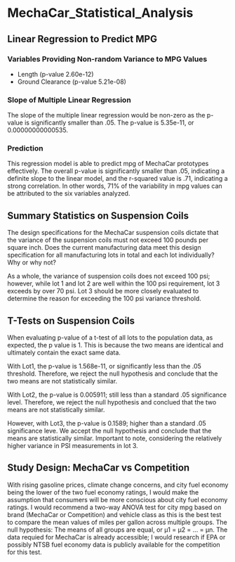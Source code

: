 # MechaCar_Statistical_Analysis

## Linear Regression to Predict MPG  
### Variables Providing Non-random Variance to MPG Values  
* Length (p-value 2.60e-12)  
* Ground Clearance (p-value 5.21e-08)  

### Slope of Multiple Linear Regression  
The slope of the multiple linear regression would be non-zero as the p-value is significantly smaller than .05.  The p-value is 5.35e-11, or 0.00000000000535.

### Prediction
This regression model is able to predict mpg of MechaCar prototypes effectively.  The overall p-value is significantly smaller than .05, indicating a definite slope to the linear model, and the r-squared value is .71, indicating a strong correlation.  In other words, 71% of the variability in mpg values can be attributed to the six variables analyzed.

## Summary Statistics on Suspension Coils

The design specifications for the MechaCar suspension coils dictate that the variance of the suspension coils must not exceed 100 pounds per square inch. Does the current manufacturing data meet this design specification for all manufacturing lots in total and each lot individually? Why or why not?

As a whole, the variance of suspension coils does not exceed 100 psi; however, while lot 1 and lot 2 are well within the 100 psi requirement, lot 3 exceeds by over 70 psi.  Lot 3 should be more closely evaluated to determine the reason for exceeding the 100 psi variance threshold.

## T-Tests on Suspension Coils
When evaluating p-value of a t-test of all lots to the population data, as expected, the p value is 1.  This is because the two means are identical and ultimately contain the exact same data.

With Lot1, the p-value is 1.568e-11, or significantly less than the .05 threshold.  Therefore, we reject the null hypothesis and conclude that the two means are not statistically similar.

With Lot2, the p-value is 0.005911; still less than a standard .05 significance level.  Therefore, we reject the null hypothesis and conclued that the two means are not statistically similar.

However, with Lot3, the p-value is 0.1589; higher than a standard .05 significance leve.  We accept the null hypothesis and conclude that the means are statistically similar.  Important to note, considering the relatively higher variance in PSI measurements in lot 3.

## Study Design: MechaCar vs Competition

With rising gasoline prices, climate change concerns, and city fuel economy being the lower of the two fuel economy ratings, I would make the assumption that consumers will be more conscious about city fuel economy ratings. 
I would recommend a two-way ANOVA test for city mpg based on brand (MechaCar or Competition) and vehicle class as this is the best test to compare the mean values of miles per gallon across multiple groups.  The null hypothesis:  The means of all groups are equal, or µ1 = µ2 = … = µn.  The data requied for MechaCar is already accessible; I would research if EPA or possibly NTSB fuel economy data is publicly available for the competition for this test.  
